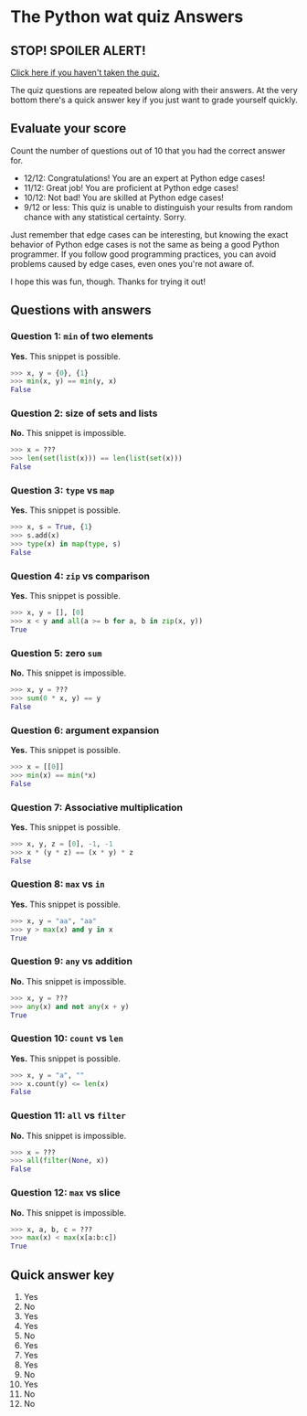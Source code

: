 # The Python wat quiz Answers

## STOP! SPOILER ALERT!

[Click here if you haven't taken the quiz.](https://github.com/cosmologicon/pywat/blob/master/quiz.md)

The quiz questions are repeated below along with their answers. At the very bottom there's a quick answer key if you just want to grade yourself quickly.

## Evaluate your score

Count the number of questions out of 10 that you had the correct answer for.

* 12/12: Congratulations! You are an expert at Python edge cases!
* 11/12: Great job! You are proficient at Python edge cases!
* 10/12: Not bad! You are skilled at Python edge cases!
* 9/12 or less: This quiz is unable to distinguish your results from random chance with any statistical certainty. Sorry.

Just remember that edge cases can be interesting, but knowing the exact behavior of Python edge cases is not the same as being a good Python programmer. If you follow good programming practices, you can avoid problems caused by edge cases, even ones you're not aware of.

I hope this was fun, though. Thanks for trying it out!

## Questions with answers

### Question 1: `min` of two elements

**Yes.** This snippet is possible.

```python
>>> x, y = {0}, {1}
>>> min(x, y) == min(y, x)
False
```

### Question 2: size of sets and lists

**No.** This snippet is impossible.

```python
>>> x = ???
>>> len(set(list(x))) == len(list(set(x)))
False
```


### Question 3: `type` vs `map`

**Yes.** This snippet is possible.

```python
>>> x, s = True, {1}
>>> s.add(x)
>>> type(x) in map(type, s)
False
```

### Question 4: `zip` vs comparison

**Yes.** This snippet is possible.

```python
>>> x, y = [], [0]
>>> x < y and all(a >= b for a, b in zip(x, y))
True
```

### Question 5: zero `sum`

**No.** This snippet is impossible.

```python
>>> x, y = ???
>>> sum(0 * x, y) == y
False
```

### Question 6: argument expansion

**Yes.** This snippet is possible.

```python
>>> x = [[0]]
>>> min(x) == min(*x)
False
```

### Question 7: Associative multiplication

**Yes.** This snippet is possible.

```python
>>> x, y, z = [0], -1, -1
>>> x * (y * z) == (x * y) * z
False
```

### Question 8: `max` vs `in`

**Yes.** This snippet is possible.

```python
>>> x, y = "aa", "aa"
>>> y > max(x) and y in x
True
```

### Question 9: `any` vs addition

**No.** This snippet is impossible.

```python
>>> x, y = ???
>>> any(x) and not any(x + y)
True
```

### Question 10: `count` vs `len`

**Yes.** This snippet is possible.

```python
>>> x, y = "a", ""
>>> x.count(y) <= len(x)
False
```

### Question 11: `all` vs `filter`

**No.** This snippet is impossible.

```python
>>> x = ???
>>> all(filter(None, x))
False
```

### Question 12: `max` vs slice

**No.** This snippet is impossible.

```python
>>> x, a, b, c = ???
>>> max(x) < max(x[a:b:c])
True
```

## Quick answer key

1. Yes
2. No
3. Yes
4. Yes
5. No
6. Yes
7. Yes
8. Yes
9. No
10. Yes
11. No
12. No

